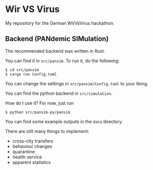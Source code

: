 # Wir VS Virus
My repository for the German WirVsVirus hackathon.

## Backend (PANdemic SIMulation)

The recommended backend was written in Rust.

You can find it in `src/pansim`. To run it, do the following:
```
$ cd src/pansim
$ cargo run Config.toml
```

You can change the settings in `src/pansim/Config.toml` to your liking.

You can find the python backend in `src/simulation`.

How do I use it? For now, just run

```
$ python src/pansim-py/pansim
```

You can find some example outputs in the `data` directory.

There are still many things to implement:
- cross-city transfers
- behaviour changes
- quarantine
- health service
- apparent statistics
